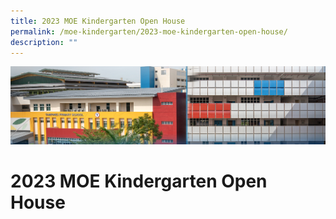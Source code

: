 ```yaml
---
title: 2023 MOE Kindergarten Open House
permalink: /moe-kindergarten/2023-moe-kindergarten-open-house/
description: ""
---
```

![](/images/mk%20kindergarten.jpg)

2023 MOE Kindergarten Open House
================================